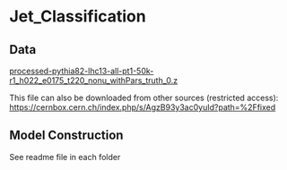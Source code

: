 # Jet_Classification

## Data

[processed-pythia82-lhc13-all-pt1-50k-r1_h022_e0175_t220_nonu_withPars_truth_0.z](https://drive.google.com/file/d/1DCpxWbWtqU4sQwmGbZTg-4cdGAWonDKy/view?usp=sharing)

This file can also be downloaded from other sources (restricted access):
<https://cernbox.cern.ch/index.php/s/AgzB93y3ac0yuId?path=%2Ffixed>

## Model Construction

See readme file in each folder
